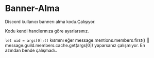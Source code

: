 # Banner-Alma
Discord kullanıcı bannerı alma kodu.Çalışıyor.

Kodu kendi handlerınıza göre ayarlarsınız. 

`let uid = args[0];()`
kısmını eğer message.mentions.members.first() || message.guild.members.cache.get(args[0]) yaparsanız çalışmıyor.
En azından bende çalışmadı..

